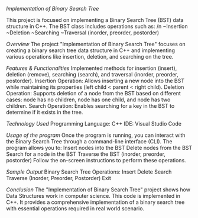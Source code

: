 *Implementation of Binary Search Tree*

This project is focused on implementing a Binary Search Tree (BST) data structure in C++. The BST class includes operations such as: /n
~Insertion
~Deletion
~Searching
~Traversal (inorder, preorder, postorder)

*Overview*
The project "Implementation of Binary Search Tree" focuses on creating a binary search tree data structure in C++ and implementing various operations like insertion, deletion, and searching on the tree.

*Features & Functionalities*
Implemented methods for insertion (insert), deletion (remove), searching (search), and traversal (inorder, preorder, postorder).
Insertion Operation: Allows inserting a new node into the BST while maintaining its properties (left child < parent < right child).
Deletion Operation: Supports deletion of a node from the BST based on different cases: node has no children, node has one child, and node has two children.
Search Operation: Enables searching for a key in the BST to determine if it exists in the tree.

*Technology Used*
Programming Language: C++
IDE: Visual Studio Code

*Usage of the program*
Once the program is running, you can interact with the Binary Search Tree through a command-line interface (CLI). The program allows you to:
Insert nodes into the BST
Delete nodes from the BST
Search for a node in the BST
Traverse the BST (inorder, preorder, postorder)
Follow the on-screen instructions to perform these operations.

*Sample Output*
Binary Search Tree Operations:
Insert
Delete
Search
Traverse (Inorder, Preorder, Postorder)
Exit

*Conclusion*
The "Implementation of Binary Search Tree" project shows how Data Structures work in computer science. This code is implemented in C++. It provides a comprehensive implementation of a binary search tree with essential operations required in real world scenario.

